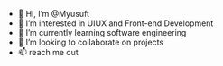 - 👋 Hi, I’m @Myusuft
- 👀 I’m interested in UIUX and Front-end Development
- 🌱 I’m currently learning software engineering
- 💞️ I’m looking to collaborate on projects
- 📫 reach me out

<!---
Myusuft/Myusuft is a ✨ special ✨ repository because its `README.md` (this file) appears on your GitHub profile.
You can click the Preview link to take a look at your changes.
--->
